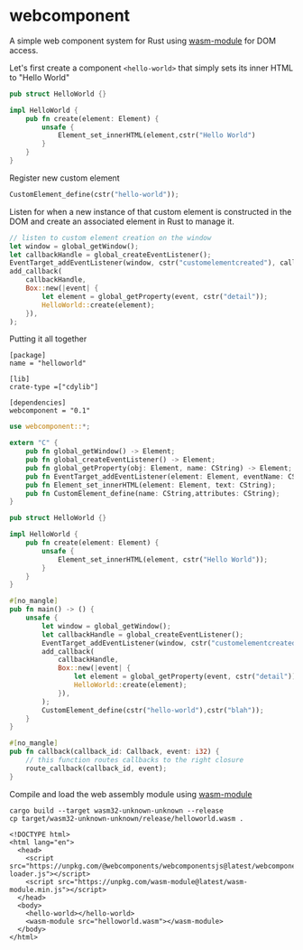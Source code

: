 # webcomponent
A simple web component system for Rust using [wasm-module](https://github.com/richardanaya/wasm-module) for DOM access.

Let's first create a component `<hello-world>` that simply sets its inner HTML to "Hello World"

```rust
pub struct HelloWorld {}

impl HelloWorld {
    pub fn create(element: Element) {
        unsafe {
            Element_set_innerHTML(element,cstr("Hello World")
        }
    }
}
```

Register new custom element

```rust
CustomElement_define(cstr("hello-world"));
```

Listen for when a new instance of that custom element is constructed in the DOM and create an associated element in Rust to manage it.

```rust
// listen to custom element creation on the window
let window = global_getWindow();
let callbackHandle = global_createEventListener();
EventTarget_addEventListener(window, cstr("customelementcreated"), callbackHandle);
add_callback(
    callbackHandle,
    Box::new(|event| {
        let element = global_getProperty(event, cstr("detail"));
        HelloWorld::create(element);
    }),
);
```

Putting it all together

```
[package]
name = "helloworld"

[lib]
crate-type =["cdylib"]

[dependencies]
webcomponent = "0.1"
```

```rust
use webcomponent::*;

extern "C" {
    pub fn global_getWindow() -> Element;
    pub fn global_createEventListener() -> Element;
    pub fn global_getProperty(obj: Element, name: CString) -> Element;
    pub fn EventTarget_addEventListener(element: Element, eventName: CString, callback: Callback);
    pub fn Element_set_innerHTML(element: Element, text: CString);
    pub fn CustomElement_define(name: CString,attributes: CString);
}

pub struct HelloWorld {}

impl HelloWorld {
    pub fn create(element: Element) {
        unsafe {
            Element_set_innerHTML(element, cstr("Hello World"));
        }
    }
}

#[no_mangle]
pub fn main() -> () {
    unsafe {
        let window = global_getWindow();
        let callbackHandle = global_createEventListener();
        EventTarget_addEventListener(window, cstr("customelementcreated"), callbackHandle);
        add_callback(
            callbackHandle,
            Box::new(|event| {
                let element = global_getProperty(event, cstr("detail"));
                HelloWorld::create(element);
            }),
        );
        CustomElement_define(cstr("hello-world"),cstr("blah"));
    }
}

#[no_mangle]
pub fn callback(callback_id: Callback, event: i32) {
    // this function routes callbacks to the right closure
    route_callback(callback_id, event);
}
```

Compile and load the web assembly module using [wasm-module](https://github.com/richardanaya/wasm-module)

```console
cargo build --target wasm32-unknown-unknown --release
cp target/wasm32-unknown-unknown/release/helloworld.wasm .
```

```
<!DOCTYPE html>
<html lang="en">
  <head>
    <script src="https://unpkg.com/@webcomponents/webcomponentsjs@latest/webcomponents-loader.js"></script>
    <script src="https://unpkg.com/wasm-module@latest/wasm-module.min.js"></script>
  </head>
  <body>
    <hello-world></hello-world>
    <wasm-module src="helloworld.wasm"></wasm-module>
  </body>
</html>
```
